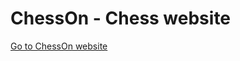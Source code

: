 # ChessOn - Chess website
<a href="https://necromant1k.github.io/chessOn/">Go to ChessOn website</a>
